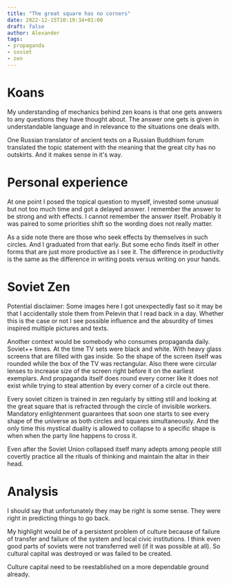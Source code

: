 ```yaml
---
title: "The great square has no corners"
date: 2022-12-15T10:19:34+01:00
draft: false
author: Alexander
tags:
- propaganda
- soviet
- zen
---
```


# Koans

My understanding of mechanics behind zen koans is that one gets answers to any questions they have thought about.
The answer one gets is given in understandable language and in relevance to the situations one deals with.

One Russian translator of ancient texts on a Russian Buddhism forum translated the topic statement with the meaning
that the great city has no outskirts.
And it makes sense in it's way.

# Personal experience

At one point I posed the topical question to myself, invested some unusual but not too much time
and got a delayed answer.
I remember the answer to be strong and with effects.
I cannot remember the answer itself.
Probably it was paired to some priorities shift so the wording does not really matter.

As a side note there are those who seek effects by themselves in such circles.
And I graduated from that early.
But some echo finds itself in other forms that are just more productive as I see it.
The difference in productivity is the same as the difference in writing posts versus writing on your hands.

# Soviet Zen

Potential disclaimer: Some images here I got unexpectedly fast so it may be that I accidentally stole them from Pelevin that I read back in a day.
Whether this is the case or not I see possible influence
and the absurdity of times inspired multiple pictures and texts.

Another context would be somebody who consumes propaganda daily.
Soviet++ times.
At the time TV sets were black and white.
With heavy glass screens that are filled with gas inside.
So the shape of the screen itself was rounded while the box of the TV was rectangular.
Also there were circular lenses to increase size of the screen right before it on the earliest exemplars.
And propaganda itself does round every corner like it does not exist
while trying to steal attention by every corner of a circle out there.

Every soviet citizen is trained in zen regularly by
sitting still and looking at the great square
that is refracted through the circle of invisible workers.
Mandatory enlightenment guarantees that soon one
starts to see every shape of the universe as both circles and squares simultaneously.
And the only time this mystical duality is allowed to collapse to a specific shape is
when when the party line happens to cross it.

Even after the Soviet Union collapsed itself many adepts among people still covertly practice
all the rituals of thinking and maintain the altar in their head.

# Analysis

I should say that unfortunately they may be right is some sense.
They were right in predicting things to go back.

My highlight would be of a persistent problem of culture because of failure of transfer
and failure of the system and local civic institutions.
I think even good parts of soviets were not transferred well (if it was possible at all).
So cultural capital was destroyed or was failed to be created.

Culture capital need to be reestablished on a more dependable ground already.
